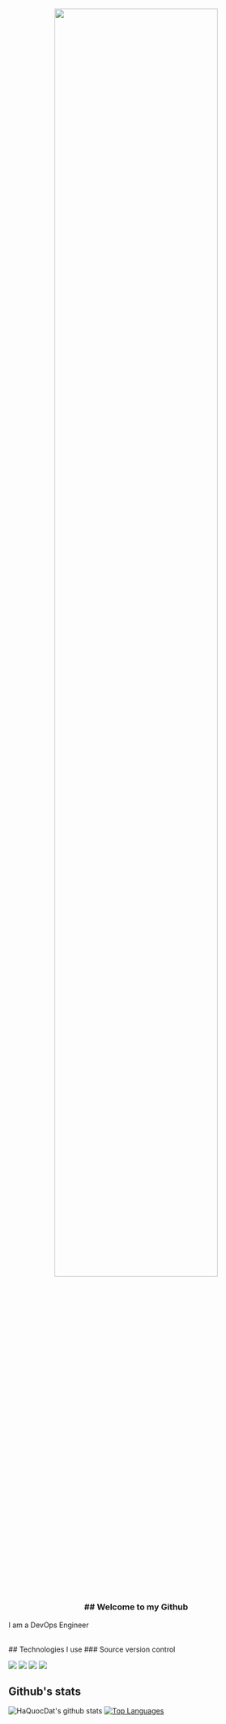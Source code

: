<h3 align='center'>
<p align="center"><a href="https://ericclemmons.com"><img width="80%" src="https://rishavanand.github.io/static/images/greetings.gif" /></a></p>
## Welcome to my Github
</h3> 
<p align='left'>I am a DevOps Engineer</p>
<br />
## Technologies I use
### Source version control

<img src="https://img.shields.io/badge/GIT-E44C30?style=for-the-badge&logo=git&logoColor=white"> <img src="https://img.shields.io/badge/GitHub-100000?style=for-the-badge&logo=github&logoColor=white"> <img src="https://img.shields.io/badge/GitLab-330F63?style=for-the-badge&logo=gitlab&logoColor=white"> <img src="ihttps://img.shields.io/badge/Bitbucket-0747a6?style=for-the-badge&logo=bitbucket&logoColor=white">

## Github's stats

![HaQuocDat's github stats](https://github-readme-stats.vercel.app/api?username=haquocdat543&theme=tokyonight&show_icons=true&count_private=true)
[![Top Languages](https://github-readme-stats.vercel.app/api/top-langs/?username=haquocdat543&theme=tokyonight&layout=compact&langs_count=6)](https://github.com/anuraghazra/github-readme-stats)
